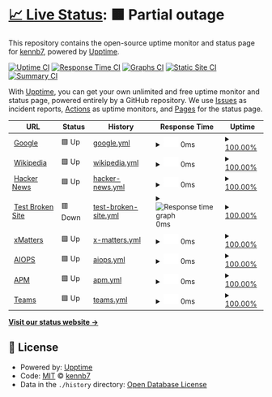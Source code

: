 # [📈 Live Status](https://demo.upptime.js.org): <!--live status--> **🟧 Partial outage**

This repository contains the open-source uptime monitor and status page for [kennb7](https://demo.upptime.js.org), powered by [Upptime](https://github.com/upptime/upptime).

[![Uptime CI](https://github.com/kennb7/upptime/workflows/Uptime%20CI/badge.svg)](https://github.com/kennb7/upptime/actions?query=workflow%3A%22Uptime+CI%22)
[![Response Time CI](https://github.com/kennb7/upptime/workflows/Response%20Time%20CI/badge.svg)](https://github.com/kennb7/upptime/actions?query=workflow%3A%22Response+Time+CI%22)
[![Graphs CI](https://github.com/kennb7/upptime/workflows/Graphs%20CI/badge.svg)](https://github.com/kennb7/upptime/actions?query=workflow%3A%22Graphs+CI%22)
[![Static Site CI](https://github.com/kennb7/upptime/workflows/Static%20Site%20CI/badge.svg)](https://github.com/kennb7/upptime/actions?query=workflow%3A%22Static+Site+CI%22)
[![Summary CI](https://github.com/kennb7/upptime/workflows/Summary%20CI/badge.svg)](https://github.com/kennb7/upptime/actions?query=workflow%3A%22Summary+CI%22)

With [Upptime](https://upptime.js.org), you can get your own unlimited and free uptime monitor and status page, powered entirely by a GitHub repository. We use [Issues](https://github.com/kennb7/upptime/issues) as incident reports, [Actions](https://github.com/kennb7/upptime/actions) as uptime monitors, and [Pages](https://demo.upptime.js.org) for the status page.

<!--start: status pages-->
<!-- This summary is generated by Upptime (https://github.com/upptime/upptime) -->
<!-- Do not edit this manually, your changes will be overwritten -->
<!-- prettier-ignore -->
| URL | Status | History | Response Time | Uptime |
| --- | ------ | ------- | ------------- | ------ |
| <img alt="" src="https://icons.duckduckgo.com/ip3/www.google.com.ico" height="13"> [Google](https://www.google.com) | 🟩 Up | [google.yml](https://github.com/kennb7/upptime/commits/HEAD/history/google.yml) | <details><summary><img alt="Response time graph" src="./graphs/google/response-time-week.png" height="20"> 0ms</summary><br><a href="https://demo.upptime.js.org/history/google"><img alt="Response time 96" src="https://img.shields.io/endpoint?url=https%3A%2F%2Fraw.githubusercontent.com%2Fkennb7%2Fupptime%2FHEAD%2Fapi%2Fgoogle%2Fresponse-time.json"></a><br><a href="https://demo.upptime.js.org/history/google"><img alt="24-hour response time 0" src="https://img.shields.io/endpoint?url=https%3A%2F%2Fraw.githubusercontent.com%2Fkennb7%2Fupptime%2FHEAD%2Fapi%2Fgoogle%2Fresponse-time-day.json"></a><br><a href="https://demo.upptime.js.org/history/google"><img alt="7-day response time 0" src="https://img.shields.io/endpoint?url=https%3A%2F%2Fraw.githubusercontent.com%2Fkennb7%2Fupptime%2FHEAD%2Fapi%2Fgoogle%2Fresponse-time-week.json"></a><br><a href="https://demo.upptime.js.org/history/google"><img alt="30-day response time 0" src="https://img.shields.io/endpoint?url=https%3A%2F%2Fraw.githubusercontent.com%2Fkennb7%2Fupptime%2FHEAD%2Fapi%2Fgoogle%2Fresponse-time-month.json"></a><br><a href="https://demo.upptime.js.org/history/google"><img alt="1-year response time 99" src="https://img.shields.io/endpoint?url=https%3A%2F%2Fraw.githubusercontent.com%2Fkennb7%2Fupptime%2FHEAD%2Fapi%2Fgoogle%2Fresponse-time-year.json"></a></details> | <details><summary><a href="https://demo.upptime.js.org/history/google">100.00%</a></summary><a href="https://demo.upptime.js.org/history/google"><img alt="All-time uptime 100.00%" src="https://img.shields.io/endpoint?url=https%3A%2F%2Fraw.githubusercontent.com%2Fkennb7%2Fupptime%2FHEAD%2Fapi%2Fgoogle%2Fuptime.json"></a><br><a href="https://demo.upptime.js.org/history/google"><img alt="24-hour uptime 100.00%" src="https://img.shields.io/endpoint?url=https%3A%2F%2Fraw.githubusercontent.com%2Fkennb7%2Fupptime%2FHEAD%2Fapi%2Fgoogle%2Fuptime-day.json"></a><br><a href="https://demo.upptime.js.org/history/google"><img alt="7-day uptime 100.00%" src="https://img.shields.io/endpoint?url=https%3A%2F%2Fraw.githubusercontent.com%2Fkennb7%2Fupptime%2FHEAD%2Fapi%2Fgoogle%2Fuptime-week.json"></a><br><a href="https://demo.upptime.js.org/history/google"><img alt="30-day uptime 100.00%" src="https://img.shields.io/endpoint?url=https%3A%2F%2Fraw.githubusercontent.com%2Fkennb7%2Fupptime%2FHEAD%2Fapi%2Fgoogle%2Fuptime-month.json"></a><br><a href="https://demo.upptime.js.org/history/google"><img alt="1-year uptime 100.00%" src="https://img.shields.io/endpoint?url=https%3A%2F%2Fraw.githubusercontent.com%2Fkennb7%2Fupptime%2FHEAD%2Fapi%2Fgoogle%2Fuptime-year.json"></a></details>
| <img alt="" src="https://icons.duckduckgo.com/ip3/en.wikipedia.org.ico" height="13"> [Wikipedia](https://en.wikipedia.org) | 🟩 Up | [wikipedia.yml](https://github.com/kennb7/upptime/commits/HEAD/history/wikipedia.yml) | <details><summary><img alt="Response time graph" src="./graphs/wikipedia/response-time-week.png" height="20"> 0ms</summary><br><a href="https://demo.upptime.js.org/history/wikipedia"><img alt="Response time 213" src="https://img.shields.io/endpoint?url=https%3A%2F%2Fraw.githubusercontent.com%2Fkennb7%2Fupptime%2FHEAD%2Fapi%2Fwikipedia%2Fresponse-time.json"></a><br><a href="https://demo.upptime.js.org/history/wikipedia"><img alt="24-hour response time 0" src="https://img.shields.io/endpoint?url=https%3A%2F%2Fraw.githubusercontent.com%2Fkennb7%2Fupptime%2FHEAD%2Fapi%2Fwikipedia%2Fresponse-time-day.json"></a><br><a href="https://demo.upptime.js.org/history/wikipedia"><img alt="7-day response time 0" src="https://img.shields.io/endpoint?url=https%3A%2F%2Fraw.githubusercontent.com%2Fkennb7%2Fupptime%2FHEAD%2Fapi%2Fwikipedia%2Fresponse-time-week.json"></a><br><a href="https://demo.upptime.js.org/history/wikipedia"><img alt="30-day response time 0" src="https://img.shields.io/endpoint?url=https%3A%2F%2Fraw.githubusercontent.com%2Fkennb7%2Fupptime%2FHEAD%2Fapi%2Fwikipedia%2Fresponse-time-month.json"></a><br><a href="https://demo.upptime.js.org/history/wikipedia"><img alt="1-year response time 202" src="https://img.shields.io/endpoint?url=https%3A%2F%2Fraw.githubusercontent.com%2Fkennb7%2Fupptime%2FHEAD%2Fapi%2Fwikipedia%2Fresponse-time-year.json"></a></details> | <details><summary><a href="https://demo.upptime.js.org/history/wikipedia">100.00%</a></summary><a href="https://demo.upptime.js.org/history/wikipedia"><img alt="All-time uptime 100.00%" src="https://img.shields.io/endpoint?url=https%3A%2F%2Fraw.githubusercontent.com%2Fkennb7%2Fupptime%2FHEAD%2Fapi%2Fwikipedia%2Fuptime.json"></a><br><a href="https://demo.upptime.js.org/history/wikipedia"><img alt="24-hour uptime 100.00%" src="https://img.shields.io/endpoint?url=https%3A%2F%2Fraw.githubusercontent.com%2Fkennb7%2Fupptime%2FHEAD%2Fapi%2Fwikipedia%2Fuptime-day.json"></a><br><a href="https://demo.upptime.js.org/history/wikipedia"><img alt="7-day uptime 100.00%" src="https://img.shields.io/endpoint?url=https%3A%2F%2Fraw.githubusercontent.com%2Fkennb7%2Fupptime%2FHEAD%2Fapi%2Fwikipedia%2Fuptime-week.json"></a><br><a href="https://demo.upptime.js.org/history/wikipedia"><img alt="30-day uptime 100.00%" src="https://img.shields.io/endpoint?url=https%3A%2F%2Fraw.githubusercontent.com%2Fkennb7%2Fupptime%2FHEAD%2Fapi%2Fwikipedia%2Fuptime-month.json"></a><br><a href="https://demo.upptime.js.org/history/wikipedia"><img alt="1-year uptime 100.00%" src="https://img.shields.io/endpoint?url=https%3A%2F%2Fraw.githubusercontent.com%2Fkennb7%2Fupptime%2FHEAD%2Fapi%2Fwikipedia%2Fuptime-year.json"></a></details>
| <img alt="" src="https://icons.duckduckgo.com/ip3/news.ycombinator.com.ico" height="13"> [Hacker News](https://news.ycombinator.com) | 🟩 Up | [hacker-news.yml](https://github.com/kennb7/upptime/commits/HEAD/history/hacker-news.yml) | <details><summary><img alt="Response time graph" src="./graphs/hacker-news/response-time-week.png" height="20"> 0ms</summary><br><a href="https://demo.upptime.js.org/history/hacker-news"><img alt="Response time 350" src="https://img.shields.io/endpoint?url=https%3A%2F%2Fraw.githubusercontent.com%2Fkennb7%2Fupptime%2FHEAD%2Fapi%2Fhacker-news%2Fresponse-time.json"></a><br><a href="https://demo.upptime.js.org/history/hacker-news"><img alt="24-hour response time 0" src="https://img.shields.io/endpoint?url=https%3A%2F%2Fraw.githubusercontent.com%2Fkennb7%2Fupptime%2FHEAD%2Fapi%2Fhacker-news%2Fresponse-time-day.json"></a><br><a href="https://demo.upptime.js.org/history/hacker-news"><img alt="7-day response time 0" src="https://img.shields.io/endpoint?url=https%3A%2F%2Fraw.githubusercontent.com%2Fkennb7%2Fupptime%2FHEAD%2Fapi%2Fhacker-news%2Fresponse-time-week.json"></a><br><a href="https://demo.upptime.js.org/history/hacker-news"><img alt="30-day response time 0" src="https://img.shields.io/endpoint?url=https%3A%2F%2Fraw.githubusercontent.com%2Fkennb7%2Fupptime%2FHEAD%2Fapi%2Fhacker-news%2Fresponse-time-month.json"></a><br><a href="https://demo.upptime.js.org/history/hacker-news"><img alt="1-year response time 290" src="https://img.shields.io/endpoint?url=https%3A%2F%2Fraw.githubusercontent.com%2Fkennb7%2Fupptime%2FHEAD%2Fapi%2Fhacker-news%2Fresponse-time-year.json"></a></details> | <details><summary><a href="https://demo.upptime.js.org/history/hacker-news">100.00%</a></summary><a href="https://demo.upptime.js.org/history/hacker-news"><img alt="All-time uptime 100.00%" src="https://img.shields.io/endpoint?url=https%3A%2F%2Fraw.githubusercontent.com%2Fkennb7%2Fupptime%2FHEAD%2Fapi%2Fhacker-news%2Fuptime.json"></a><br><a href="https://demo.upptime.js.org/history/hacker-news"><img alt="24-hour uptime 100.00%" src="https://img.shields.io/endpoint?url=https%3A%2F%2Fraw.githubusercontent.com%2Fkennb7%2Fupptime%2FHEAD%2Fapi%2Fhacker-news%2Fuptime-day.json"></a><br><a href="https://demo.upptime.js.org/history/hacker-news"><img alt="7-day uptime 100.00%" src="https://img.shields.io/endpoint?url=https%3A%2F%2Fraw.githubusercontent.com%2Fkennb7%2Fupptime%2FHEAD%2Fapi%2Fhacker-news%2Fuptime-week.json"></a><br><a href="https://demo.upptime.js.org/history/hacker-news"><img alt="30-day uptime 100.00%" src="https://img.shields.io/endpoint?url=https%3A%2F%2Fraw.githubusercontent.com%2Fkennb7%2Fupptime%2FHEAD%2Fapi%2Fhacker-news%2Fuptime-month.json"></a><br><a href="https://demo.upptime.js.org/history/hacker-news"><img alt="1-year uptime 100.00%" src="https://img.shields.io/endpoint?url=https%3A%2F%2Fraw.githubusercontent.com%2Fkennb7%2Fupptime%2FHEAD%2Fapi%2Fhacker-news%2Fuptime-year.json"></a></details>
| <img alt="" src="https://icons.duckduckgo.com/ip3/thissitedoesnotexist.koj.co.ico" height="13"> [Test Broken Site](https://thissitedoesnotexist.koj.co) | 🟥 Down | [test-broken-site.yml](https://github.com/kennb7/upptime/commits/HEAD/history/test-broken-site.yml) | <details><summary><img alt="Response time graph" src="./graphs/test-broken-site/response-time-week.png" height="20"> 0ms</summary><br><a href="https://demo.upptime.js.org/history/test-broken-site"><img alt="Response time 0" src="https://img.shields.io/endpoint?url=https%3A%2F%2Fraw.githubusercontent.com%2Fkennb7%2Fupptime%2FHEAD%2Fapi%2Ftest-broken-site%2Fresponse-time.json"></a><br><a href="https://demo.upptime.js.org/history/test-broken-site"><img alt="24-hour response time 0" src="https://img.shields.io/endpoint?url=https%3A%2F%2Fraw.githubusercontent.com%2Fkennb7%2Fupptime%2FHEAD%2Fapi%2Ftest-broken-site%2Fresponse-time-day.json"></a><br><a href="https://demo.upptime.js.org/history/test-broken-site"><img alt="7-day response time 0" src="https://img.shields.io/endpoint?url=https%3A%2F%2Fraw.githubusercontent.com%2Fkennb7%2Fupptime%2FHEAD%2Fapi%2Ftest-broken-site%2Fresponse-time-week.json"></a><br><a href="https://demo.upptime.js.org/history/test-broken-site"><img alt="30-day response time 0" src="https://img.shields.io/endpoint?url=https%3A%2F%2Fraw.githubusercontent.com%2Fkennb7%2Fupptime%2FHEAD%2Fapi%2Ftest-broken-site%2Fresponse-time-month.json"></a><br><a href="https://demo.upptime.js.org/history/test-broken-site"><img alt="1-year response time 0" src="https://img.shields.io/endpoint?url=https%3A%2F%2Fraw.githubusercontent.com%2Fkennb7%2Fupptime%2FHEAD%2Fapi%2Ftest-broken-site%2Fresponse-time-year.json"></a></details> | <details><summary><a href="https://demo.upptime.js.org/history/test-broken-site">100.00%</a></summary><a href="https://demo.upptime.js.org/history/test-broken-site"><img alt="All-time uptime 100.00%" src="https://img.shields.io/endpoint?url=https%3A%2F%2Fraw.githubusercontent.com%2Fkennb7%2Fupptime%2FHEAD%2Fapi%2Ftest-broken-site%2Fuptime.json"></a><br><a href="https://demo.upptime.js.org/history/test-broken-site"><img alt="24-hour uptime 100.00%" src="https://img.shields.io/endpoint?url=https%3A%2F%2Fraw.githubusercontent.com%2Fkennb7%2Fupptime%2FHEAD%2Fapi%2Ftest-broken-site%2Fuptime-day.json"></a><br><a href="https://demo.upptime.js.org/history/test-broken-site"><img alt="7-day uptime 100.00%" src="https://img.shields.io/endpoint?url=https%3A%2F%2Fraw.githubusercontent.com%2Fkennb7%2Fupptime%2FHEAD%2Fapi%2Ftest-broken-site%2Fuptime-week.json"></a><br><a href="https://demo.upptime.js.org/history/test-broken-site"><img alt="30-day uptime 100.00%" src="https://img.shields.io/endpoint?url=https%3A%2F%2Fraw.githubusercontent.com%2Fkennb7%2Fupptime%2FHEAD%2Fapi%2Ftest-broken-site%2Fuptime-month.json"></a><br><a href="https://demo.upptime.js.org/history/test-broken-site"><img alt="1-year uptime 100.00%" src="https://img.shields.io/endpoint?url=https%3A%2F%2Fraw.githubusercontent.com%2Fkennb7%2Fupptime%2FHEAD%2Fapi%2Ftest-broken-site%2Fuptime-year.json"></a></details>
| <img alt="" src="https://icons.duckduckgo.com/ip3/aa.xmatters.com.ico" height="13"> [xMatters](http://aa.xmatters.com/) | 🟩 Up | [x-matters.yml](https://github.com/kennb7/upptime/commits/HEAD/history/x-matters.yml) | <details><summary><img alt="Response time graph" src="./graphs/x-matters/response-time-week.png" height="20"> 0ms</summary><br><a href="https://demo.upptime.js.org/history/x-matters"><img alt="Response time 0" src="https://img.shields.io/endpoint?url=https%3A%2F%2Fraw.githubusercontent.com%2Fkennb7%2Fupptime%2FHEAD%2Fapi%2Fx-matters%2Fresponse-time.json"></a><br><a href="https://demo.upptime.js.org/history/x-matters"><img alt="24-hour response time 0" src="https://img.shields.io/endpoint?url=https%3A%2F%2Fraw.githubusercontent.com%2Fkennb7%2Fupptime%2FHEAD%2Fapi%2Fx-matters%2Fresponse-time-day.json"></a><br><a href="https://demo.upptime.js.org/history/x-matters"><img alt="7-day response time 0" src="https://img.shields.io/endpoint?url=https%3A%2F%2Fraw.githubusercontent.com%2Fkennb7%2Fupptime%2FHEAD%2Fapi%2Fx-matters%2Fresponse-time-week.json"></a><br><a href="https://demo.upptime.js.org/history/x-matters"><img alt="30-day response time 0" src="https://img.shields.io/endpoint?url=https%3A%2F%2Fraw.githubusercontent.com%2Fkennb7%2Fupptime%2FHEAD%2Fapi%2Fx-matters%2Fresponse-time-month.json"></a><br><a href="https://demo.upptime.js.org/history/x-matters"><img alt="1-year response time 0" src="https://img.shields.io/endpoint?url=https%3A%2F%2Fraw.githubusercontent.com%2Fkennb7%2Fupptime%2FHEAD%2Fapi%2Fx-matters%2Fresponse-time-year.json"></a></details> | <details><summary><a href="https://demo.upptime.js.org/history/x-matters">100.00%</a></summary><a href="https://demo.upptime.js.org/history/x-matters"><img alt="All-time uptime 100.00%" src="https://img.shields.io/endpoint?url=https%3A%2F%2Fraw.githubusercontent.com%2Fkennb7%2Fupptime%2FHEAD%2Fapi%2Fx-matters%2Fuptime.json"></a><br><a href="https://demo.upptime.js.org/history/x-matters"><img alt="24-hour uptime 100.00%" src="https://img.shields.io/endpoint?url=https%3A%2F%2Fraw.githubusercontent.com%2Fkennb7%2Fupptime%2FHEAD%2Fapi%2Fx-matters%2Fuptime-day.json"></a><br><a href="https://demo.upptime.js.org/history/x-matters"><img alt="7-day uptime 100.00%" src="https://img.shields.io/endpoint?url=https%3A%2F%2Fraw.githubusercontent.com%2Fkennb7%2Fupptime%2FHEAD%2Fapi%2Fx-matters%2Fuptime-week.json"></a><br><a href="https://demo.upptime.js.org/history/x-matters"><img alt="30-day uptime 100.00%" src="https://img.shields.io/endpoint?url=https%3A%2F%2Fraw.githubusercontent.com%2Fkennb7%2Fupptime%2FHEAD%2Fapi%2Fx-matters%2Fuptime-month.json"></a><br><a href="https://demo.upptime.js.org/history/x-matters"><img alt="1-year uptime 100.00%" src="https://img.shields.io/endpoint?url=https%3A%2F%2Fraw.githubusercontent.com%2Fkennb7%2Fupptime%2FHEAD%2Fapi%2Fx-matters%2Fuptime-year.json"></a></details>
| <img alt="" src="https://icons.duckduckgo.com/ip3/newaiops.aa.com.ico" height="13"> [AIOPS](http://newaiops.aa.com/) | 🟩 Up | [aiops.yml](https://github.com/kennb7/upptime/commits/HEAD/history/aiops.yml) | <details><summary><img alt="Response time graph" src="./graphs/aiops/response-time-week.png" height="20"> 0ms</summary><br><a href="https://demo.upptime.js.org/history/aiops"><img alt="Response time 0" src="https://img.shields.io/endpoint?url=https%3A%2F%2Fraw.githubusercontent.com%2Fkennb7%2Fupptime%2FHEAD%2Fapi%2Faiops%2Fresponse-time.json"></a><br><a href="https://demo.upptime.js.org/history/aiops"><img alt="24-hour response time 0" src="https://img.shields.io/endpoint?url=https%3A%2F%2Fraw.githubusercontent.com%2Fkennb7%2Fupptime%2FHEAD%2Fapi%2Faiops%2Fresponse-time-day.json"></a><br><a href="https://demo.upptime.js.org/history/aiops"><img alt="7-day response time 0" src="https://img.shields.io/endpoint?url=https%3A%2F%2Fraw.githubusercontent.com%2Fkennb7%2Fupptime%2FHEAD%2Fapi%2Faiops%2Fresponse-time-week.json"></a><br><a href="https://demo.upptime.js.org/history/aiops"><img alt="30-day response time 0" src="https://img.shields.io/endpoint?url=https%3A%2F%2Fraw.githubusercontent.com%2Fkennb7%2Fupptime%2FHEAD%2Fapi%2Faiops%2Fresponse-time-month.json"></a><br><a href="https://demo.upptime.js.org/history/aiops"><img alt="1-year response time 0" src="https://img.shields.io/endpoint?url=https%3A%2F%2Fraw.githubusercontent.com%2Fkennb7%2Fupptime%2FHEAD%2Fapi%2Faiops%2Fresponse-time-year.json"></a></details> | <details><summary><a href="https://demo.upptime.js.org/history/aiops">100.00%</a></summary><a href="https://demo.upptime.js.org/history/aiops"><img alt="All-time uptime 100.00%" src="https://img.shields.io/endpoint?url=https%3A%2F%2Fraw.githubusercontent.com%2Fkennb7%2Fupptime%2FHEAD%2Fapi%2Faiops%2Fuptime.json"></a><br><a href="https://demo.upptime.js.org/history/aiops"><img alt="24-hour uptime 100.00%" src="https://img.shields.io/endpoint?url=https%3A%2F%2Fraw.githubusercontent.com%2Fkennb7%2Fupptime%2FHEAD%2Fapi%2Faiops%2Fuptime-day.json"></a><br><a href="https://demo.upptime.js.org/history/aiops"><img alt="7-day uptime 100.00%" src="https://img.shields.io/endpoint?url=https%3A%2F%2Fraw.githubusercontent.com%2Fkennb7%2Fupptime%2FHEAD%2Fapi%2Faiops%2Fuptime-week.json"></a><br><a href="https://demo.upptime.js.org/history/aiops"><img alt="30-day uptime 100.00%" src="https://img.shields.io/endpoint?url=https%3A%2F%2Fraw.githubusercontent.com%2Fkennb7%2Fupptime%2FHEAD%2Fapi%2Faiops%2Fuptime-month.json"></a><br><a href="https://demo.upptime.js.org/history/aiops"><img alt="1-year uptime 100.00%" src="https://img.shields.io/endpoint?url=https%3A%2F%2Fraw.githubusercontent.com%2Fkennb7%2Fupptime%2FHEAD%2Fapi%2Faiops%2Fuptime-year.json"></a></details>
| <img alt="" src="https://icons.duckduckgo.com/ip3/apm.aa.com.ico" height="13"> [APM](http://apm.aa.com/) | 🟩 Up | [apm.yml](https://github.com/kennb7/upptime/commits/HEAD/history/apm.yml) | <details><summary><img alt="Response time graph" src="./graphs/apm/response-time-week.png" height="20"> 0ms</summary><br><a href="https://demo.upptime.js.org/history/apm"><img alt="Response time 0" src="https://img.shields.io/endpoint?url=https%3A%2F%2Fraw.githubusercontent.com%2Fkennb7%2Fupptime%2FHEAD%2Fapi%2Fapm%2Fresponse-time.json"></a><br><a href="https://demo.upptime.js.org/history/apm"><img alt="24-hour response time 0" src="https://img.shields.io/endpoint?url=https%3A%2F%2Fraw.githubusercontent.com%2Fkennb7%2Fupptime%2FHEAD%2Fapi%2Fapm%2Fresponse-time-day.json"></a><br><a href="https://demo.upptime.js.org/history/apm"><img alt="7-day response time 0" src="https://img.shields.io/endpoint?url=https%3A%2F%2Fraw.githubusercontent.com%2Fkennb7%2Fupptime%2FHEAD%2Fapi%2Fapm%2Fresponse-time-week.json"></a><br><a href="https://demo.upptime.js.org/history/apm"><img alt="30-day response time 0" src="https://img.shields.io/endpoint?url=https%3A%2F%2Fraw.githubusercontent.com%2Fkennb7%2Fupptime%2FHEAD%2Fapi%2Fapm%2Fresponse-time-month.json"></a><br><a href="https://demo.upptime.js.org/history/apm"><img alt="1-year response time 0" src="https://img.shields.io/endpoint?url=https%3A%2F%2Fraw.githubusercontent.com%2Fkennb7%2Fupptime%2FHEAD%2Fapi%2Fapm%2Fresponse-time-year.json"></a></details> | <details><summary><a href="https://demo.upptime.js.org/history/apm">100.00%</a></summary><a href="https://demo.upptime.js.org/history/apm"><img alt="All-time uptime 100.00%" src="https://img.shields.io/endpoint?url=https%3A%2F%2Fraw.githubusercontent.com%2Fkennb7%2Fupptime%2FHEAD%2Fapi%2Fapm%2Fuptime.json"></a><br><a href="https://demo.upptime.js.org/history/apm"><img alt="24-hour uptime 100.00%" src="https://img.shields.io/endpoint?url=https%3A%2F%2Fraw.githubusercontent.com%2Fkennb7%2Fupptime%2FHEAD%2Fapi%2Fapm%2Fuptime-day.json"></a><br><a href="https://demo.upptime.js.org/history/apm"><img alt="7-day uptime 100.00%" src="https://img.shields.io/endpoint?url=https%3A%2F%2Fraw.githubusercontent.com%2Fkennb7%2Fupptime%2FHEAD%2Fapi%2Fapm%2Fuptime-week.json"></a><br><a href="https://demo.upptime.js.org/history/apm"><img alt="30-day uptime 100.00%" src="https://img.shields.io/endpoint?url=https%3A%2F%2Fraw.githubusercontent.com%2Fkennb7%2Fupptime%2FHEAD%2Fapi%2Fapm%2Fuptime-month.json"></a><br><a href="https://demo.upptime.js.org/history/apm"><img alt="1-year uptime 100.00%" src="https://img.shields.io/endpoint?url=https%3A%2F%2Fraw.githubusercontent.com%2Fkennb7%2Fupptime%2FHEAD%2Fapi%2Fapm%2Fuptime-year.json"></a></details>
| <img alt="" src="https://icons.duckduckgo.com/ip3/teams.microsoft.com.ico" height="13"> [Teams](http://teams.microsoft.com/) | 🟩 Up | [teams.yml](https://github.com/kennb7/upptime/commits/HEAD/history/teams.yml) | <details><summary><img alt="Response time graph" src="./graphs/teams/response-time-week.png" height="20"> 0ms</summary><br><a href="https://demo.upptime.js.org/history/teams"><img alt="Response time 0" src="https://img.shields.io/endpoint?url=https%3A%2F%2Fraw.githubusercontent.com%2Fkennb7%2Fupptime%2FHEAD%2Fapi%2Fteams%2Fresponse-time.json"></a><br><a href="https://demo.upptime.js.org/history/teams"><img alt="24-hour response time 0" src="https://img.shields.io/endpoint?url=https%3A%2F%2Fraw.githubusercontent.com%2Fkennb7%2Fupptime%2FHEAD%2Fapi%2Fteams%2Fresponse-time-day.json"></a><br><a href="https://demo.upptime.js.org/history/teams"><img alt="7-day response time 0" src="https://img.shields.io/endpoint?url=https%3A%2F%2Fraw.githubusercontent.com%2Fkennb7%2Fupptime%2FHEAD%2Fapi%2Fteams%2Fresponse-time-week.json"></a><br><a href="https://demo.upptime.js.org/history/teams"><img alt="30-day response time 0" src="https://img.shields.io/endpoint?url=https%3A%2F%2Fraw.githubusercontent.com%2Fkennb7%2Fupptime%2FHEAD%2Fapi%2Fteams%2Fresponse-time-month.json"></a><br><a href="https://demo.upptime.js.org/history/teams"><img alt="1-year response time 0" src="https://img.shields.io/endpoint?url=https%3A%2F%2Fraw.githubusercontent.com%2Fkennb7%2Fupptime%2FHEAD%2Fapi%2Fteams%2Fresponse-time-year.json"></a></details> | <details><summary><a href="https://demo.upptime.js.org/history/teams">100.00%</a></summary><a href="https://demo.upptime.js.org/history/teams"><img alt="All-time uptime 100.00%" src="https://img.shields.io/endpoint?url=https%3A%2F%2Fraw.githubusercontent.com%2Fkennb7%2Fupptime%2FHEAD%2Fapi%2Fteams%2Fuptime.json"></a><br><a href="https://demo.upptime.js.org/history/teams"><img alt="24-hour uptime 100.00%" src="https://img.shields.io/endpoint?url=https%3A%2F%2Fraw.githubusercontent.com%2Fkennb7%2Fupptime%2FHEAD%2Fapi%2Fteams%2Fuptime-day.json"></a><br><a href="https://demo.upptime.js.org/history/teams"><img alt="7-day uptime 100.00%" src="https://img.shields.io/endpoint?url=https%3A%2F%2Fraw.githubusercontent.com%2Fkennb7%2Fupptime%2FHEAD%2Fapi%2Fteams%2Fuptime-week.json"></a><br><a href="https://demo.upptime.js.org/history/teams"><img alt="30-day uptime 100.00%" src="https://img.shields.io/endpoint?url=https%3A%2F%2Fraw.githubusercontent.com%2Fkennb7%2Fupptime%2FHEAD%2Fapi%2Fteams%2Fuptime-month.json"></a><br><a href="https://demo.upptime.js.org/history/teams"><img alt="1-year uptime 100.00%" src="https://img.shields.io/endpoint?url=https%3A%2F%2Fraw.githubusercontent.com%2Fkennb7%2Fupptime%2FHEAD%2Fapi%2Fteams%2Fuptime-year.json"></a></details>

<!--end: status pages-->

[**Visit our status website →**](https://demo.upptime.js.org)

## 📄 License

- Powered by: [Upptime](https://github.com/upptime/upptime)
- Code: [MIT](./LICENSE) © [kennb7](https://demo.upptime.js.org)
- Data in the `./history` directory: [Open Database License](https://opendatacommons.org/licenses/odbl/1-0/)
